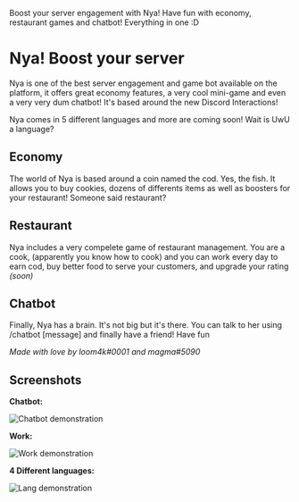 Boost your server engagement with Nya! Have fun with economy, restaurant games and chatbot! Everything in one :D

# Nya! Boost your server
Nya is one of the best server engagement and game bot available on the platform, it offers great economy features, a very cool mini-game and even a very very dum chatbot! It's based around the new Discord Interactions!

Nya comes in 5 different languages and more are coming soon! Wait is UwU a language?

## Economy
The world of Nya is based around a coin named the cod. Yes, the fish. It allows you to buy cookies, dozens of differents items as well as boosters for your restaurant! Someone said restaurant?

## Restaurant
Nya includes a very compelete game of restaurant management. You are a cook, (apparently you know how to cook) and you can work every day to earn cod, buy better food to serve your customers, and upgrade your rating *(soon)*

## Chatbot
Finally, Nya has a brain. It's not big but it's there. You can talk to her using /chatbot [message] and finally have a friend! Have fun

*Made with love by loom4k#0001 and magma#5090*

## Screenshots
**Chatbot:**

![Chatbot demonstration](https://i.imgur.com/8lDkByk.png)

**Work:**

![Work demonstration](https://i.imgur.com/KNp8JuL.png)

**4 Different languages:**

![Lang demonstration](https://i.imgur.com/5rw0ecP.png)